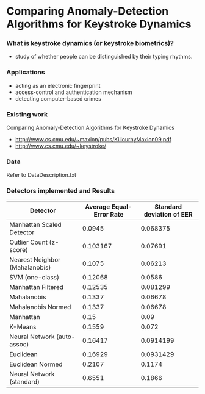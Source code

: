 # Comparing Anomaly-Detection Algorithms for Keystroke Dynamics

### What is keystroke dynamics (or keystroke biometrics)?

- study of whether people can be distinguished by their typing rhythms.

### Applications

- acting as an electronic fingerprint
- access-control and authentication mechanism
- detecting computer-based crimes

### Existing work
Comparing Anomaly-Detection Algorithms for Keystroke Dynamics
- http://www.cs.cmu.edu/~maxion/pubs/KillourhyMaxion09.pdf
- http://www.cs.cmu.edu/~keystroke/

### Data
Refer to DataDescription.txt

### Detectors implemented and Results

| Detector                       | Average Equal-Error Rate | Standard deviation of EER |
|--------------------------------|--------------------------|---------------------------|
| Manhattan Scaled Detector      | 0.0945                   | 0.068375                  |
| Outlier Count (z-score)        | 0.103167                 | 0.07691                   |
| Nearest Neighbor (Mahalanobis) | 0.1075                   | 0.06213                   |
| SVM (one-class)                | 0.12068                  | 0.0586                    |
| Manhattan Filtered             | 0.12535                  | 0.081299                  |
| Mahalanobis                    | 0.1337                   | 0.06678                   |
| Mahalanobis Normed             | 0.1337                   | 0.06678                   |
| Manhattan                      | 0.15                     | 0.09                      |
| K-Means                        | 0.1559                   | 0.072                     |
| Neural Network (auto-assoc)    | 0.16417                  | 0.0914199                 |
| Euclidean                      | 0.16929                  | 0.0931429                 |
| Euclidean Normed               | 0.2107                   | 0.1174                    |
| Neural Network (standard)      | 0.6551                   | 0.1866                    |